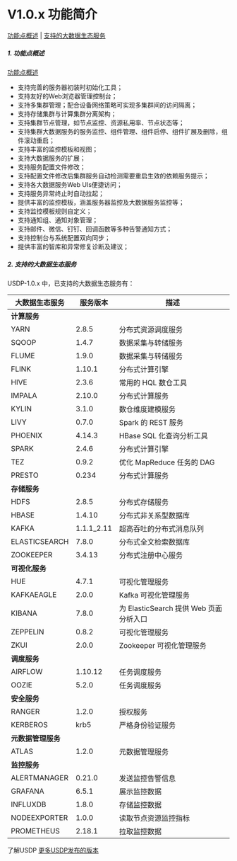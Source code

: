 # V1.0.x 功能简介

[功能点概述](usdpdc/1.0.x/release_notes?id=_1-功能点概述)   |   [支持的大数据生态服务](usdpdc/1.0.x/release_notes?id=_2-支持的大数据生态服务)

##### 1. 功能点概述
[功能点概述](usdpdc/1.0.x/release_notes?id=_1-功能点概述)

- 支持完善的服务器初装时初始化工具；
- 支持友好的Web浏览器管理控制台；
- 支持多集群管理；配合设备网络策略可实现多集群间的访问隔离；
- 支持存储集群与计算集群分离架构；
- 支持集群节点管理，如节点监控、资源私用率、节点状态等；
- 支持集群大数据服务的服务监控、组件管理、组件启停、组件扩展及删除，组件滚动重启；
- 支持丰富的监控模板和视图；
- 支持大数据服务的扩展；
- 支持服务配置文件修改；
- 支持配置文件修改后集群服务自动检测需要重启生效的依赖服务提示；
- 支持各大数据服务Web UIs便捷访问；
- 支持服务异常终止时自动拉起；
- 提供丰富的监控模板，涵盖服务器监控及大数据服务监控等；
- 支持监控模板规则自定义；
- 支持通知组、通知对象管理；
- 支持邮件、微信、钉钉、回调函数等多种告警通知方式；
- 支持控制台与系统配置双向同步；
- 提供丰富的智库和异常修复诊断及建议；



##### 2. 支持的大数据生态服务

USDP-1.0.x 中，已支持的大数据生态服务有：

| 大数据生态服务     | 服务版本   | 描述                                   |
| ------------------ | ---------- | -------------------------------------- |
| **计算服务**       |            |                                        |
| YARN               | 2.8.5      | 分布式资源调度服务                     |
| SQOOP              | 1.4.7      | 数据采集与转储服务                     |
| FLUME              | 1.9.0      | 数据采集与转储服务                     |
| FLINK              | 1.10.1     | 分布式计算引擎                         |
| HIVE               | 2.3.6      | 常用的 HQL 数仓工具                    |
| IMPALA             | 2.10.0     | 分布式计算服务                         |
| KYLIN              | 3.1.0      | 数仓维度建模服务                       |
| LIVY               | 0.7.0      | Spark 的 REST 服务                     |
| PHOENIX            | 4.14.3     | HBase SQL 化查询分析工具               |
| SPARK              | 2.4.6      | 分布式计算引擎                         |
| TEZ                | 0.9.2      | 优化 MapReduce 任务的 DAG              |
| PRESTO             | 0.234      | 分布式计算服务                         |
| **存储服务**       |            |                                        |
| HDFS               | 2.8.5      | 分布式存储服务                         |
| HBASE              | 1.4.10     | 分布式非关系型数据库                   |
| KAFKA              | 1.1.1_2.11 | 超高吞吐的分布式消息队列               |
| ELASTICSEARCH      | 7.8.0      | 分布式全文检索数据库                   |
| ZOOKEEPER          | 3.4.13     | 分布式注册中心服务                     |
| **可视化服务**     |            |                                        |
| HUE                | 4.7.1      | 可视化管理服务                         |
| KAFKAEAGLE         | 2.0.0      | Kafka 可视化管理服务                   |
| KIBANA             | 7.8.0      | 为 ElasticSearch 提供 Web 页面分析入口 |
| ZEPPELIN           | 0.8.2      | 可视化管理服务                         |
| ZKUI               | 2.0.0      | Zookeeper 可视化管理服务               |
| **调度服务**       |            |                                        |
| AIRFLOW            | 1.10.12    | 任务调度服务                           |
| OOZIE              | 5.2.0      | 任务调度服务                           |
| **安全服务**       |            |                                        |
| RANGER             | 1.2.0      | 授权服务                               |
| KERBEROS           | krb5       | 严格身份验证服务                       |
| **元数据管理服务** |            |                                        |
| ATLAS              | 1.2.0      | 元数据管理服务                         |
| **监控服务**       |            |                                        |
| ALERTMANAGER       | 0.21.0     | 发送监控告警信息                       |
| GRAFANA            | 6.5.1      | 展示监控数据                           |
| INFLUXDB           | 1.8.0      | 存储监控数据                           |
| NODEEXPORTER       | 1.0.0      | 读取节点资源监控指标                   |
| PROMETHEUS         | 2.18.1     | 拉取监控数据                           |



了解USDP [更多USDP发布的版本](/usdpdcl/version_list)

